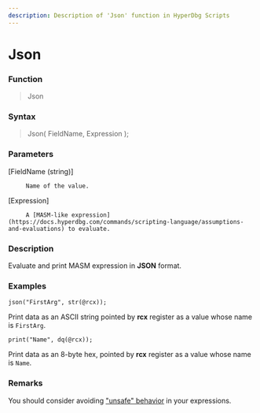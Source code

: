 ```yaml
---
description: Description of 'Json' function in HyperDbg Scripts
---
```


# Json

### Function

> Json

### Syntax

> Json\( FieldName, Expression \);

### Parameters

\[FieldName \(string\)\]

         Name of the value.

\[Expression\]

         A [MASM-like expression](https://docs.hyperdbg.com/commands/scripting-language/assumptions-and-evaluations) to evaluate.

### Description

Evaluate and print MASM expression in **JSON** format.

### Examples

`json("FirstArg", str(@rcx));`

Print data as an ASCII string pointed by **rcx** register as a value whose name is `FirstArg`.

`print("Name", dq(@rcx));`

Print data as an 8-byte hex, pointed by **rcx** register as a value whose name is `Name`.

### **Remarks**

You should consider avoiding ["unsafe" behavior](https://docs.hyperdbg.com/tips-and-tricks/considerations/the-unsafe-behavior) in your expressions.




